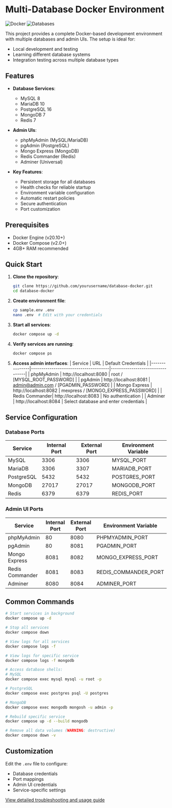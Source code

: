 # Multi-Database Docker Environment

![Docker](https://img.shields.io/badge/Docker-100%25%20coverage-blue)
![Databases](https://img.shields.io/badge/Databases-5%20supported-green)

This project provides a complete Docker-based development environment with multiple databases and admin UIs. The setup is ideal for:
- Local development and testing
- Learning different database systems
- Integration testing across multiple database types

## Features

- **Database Services**:
  - MySQL 8
  - MariaDB 10
  - PostgreSQL 16
  - MongoDB 7
  - Redis 7
  
- **Admin UIs**:
  - phpMyAdmin (MySQL/MariaDB)
  - pgAdmin (PostgreSQL)
  - Mongo Express (MongoDB)
  - Redis Commander (Redis)
  - Adminer (Universal)

- **Key Features**:
  - Persistent storage for all databases
  - Health checks for reliable startup
  - Environment variable configuration
  - Automatic restart policies
  - Secure authentication
  - Port customization

## Prerequisites
- Docker Engine (v20.10+)
- Docker Compose (v2.0+)
- 4GB+ RAM recommended

## Quick Start

1. **Clone the repository**:
   ```bash
   git clone https://github.com/yourusername/database-docker.git
   cd database-docker
   ```

2. **Create environment file**:
   ```bash
   cp sample.env .env
   nano .env  # Edit with your credentials
   ```

3. **Start all services**:
   ```bash
   docker compose up -d
   ```

4. **Verify services are running**:
   ```bash
   docker compose ps
   ```

5. **Access admin interfaces**:
   | Service       | URL                                  | Default Credentials             |
   |---------------|--------------------------------------|---------------------------------|
   | phpMyAdmin    | http://localhost:8080                | root / [MYSQL_ROOT_PASSWORD]    |
   | pgAdmin       | http://localhost:8081                | admin@admin.com / [PGADMIN_PASSWORD] |
   | Mongo Express | http://localhost:8082                | mexpress / [MONGO_EXPRESS_PASSWORD] |
   | Redis Commander| http://localhost:8083               | No authentication               |
   | Adminer       | http://localhost:8084                | Select database and enter credentials |

## Service Configuration

### Database Ports
| Service    | Internal Port | External Port | Environment Variable |
|------------|---------------|---------------|----------------------|
| MySQL      | 3306          | 3306          | MYSQL_PORT           |
| MariaDB    | 3306          | 3307          | MARIADB_PORT         |
| PostgreSQL | 5432          | 5432          | POSTGRES_PORT        |
| MongoDB    | 27017         | 27017         | MONGODB_PORT         |
| Redis      | 6379          | 6379          | REDIS_PORT           |

### Admin UI Ports
| Service       | Internal Port | External Port | Environment Variable |
|---------------|---------------|---------------|----------------------|
| phpMyAdmin    | 80            | 8080          | PHPMYADMIN_PORT      |
| pgAdmin       | 80            | 8081          | PGADMIN_PORT         |
| Mongo Express | 8081          | 8082          | MONGO_EXPRESS_PORT   |
| Redis Commander| 8081          | 8083          | REDIS_COMMANDER_PORT |
| Adminer       | 8080          | 8084          | ADMINER_PORT         |

## Common Commands

```bash
# Start services in background
docker compose up -d

# Stop all services
docker compose down

# View logs for all services
docker compose logs -f

# View logs for specific service
docker compose logs -f mongodb

# Access database shells:
# MySQL
docker compose exec mysql mysql -u root -p

# PostgreSQL
docker compose exec postgres psql -U postgres

# MongoDB
docker compose exec mongodb mongosh -u admin -p

# Rebuild specific service
docker compose up -d --build mongodb

# Remove all data volumes (WARNING: destructive)
docker compose down -v
```

## Customization
Edit the `.env` file to configure:
- Database credentials
- Port mappings
- Admin UI credentials
- Service-specific settings

[View detailed troubleshooting and usage guide](HELP.md)
````
